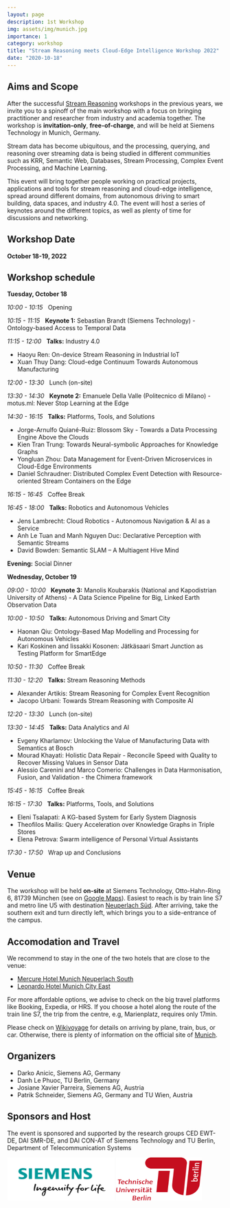 ```yaml
---
layout: page
description: 1st Workshop
img: assets/img/munich.jpg
importance: 1
category: workshop
title: "Stream Reasoning meets Cloud-Edge Intelligence Workshop 2022"
date: "2020-10-18"
---
```


## Aims and Scope

  After the successful <a href="https://streamreasoning.org/events/">Stream Reasoning</a> workshops in the previous years,
  we invite you to a spinoff of the main workshop with a focus on
  bringing practitioner and researcher from industry and academia together.
  The workshop is **invitation-only**, **free-of-charge**, and will be held at Siemens
  Technology in Munich, Germany.

  Stream data has become ubiquitous, and the processing, querying, and reasoning over
  streaming data is being studied in different communities such as KRR, Semantic Web,
  Databases, Stream Processing, Complex Event Processing, and Machine Learning.

  This event will bring together people working on practical projects, applications and
  tools for stream reasoning and cloud-edge intelligence, spread around different domains,
  from autonomous driving to smart building, data spaces, and industry 4.0. The event will host a series
  of keynotes around the different topics, as well as plenty of time for
  discussions and networking.

## Workshop Date

**October 18-19, 2022**

## Workshop schedule

**Tuesday, October 18**
<br>

<em>10:00 - 10:15</em>  &nbsp; Opening

<em>10:15 - 11:15</em>  &nbsp; <span class="title-color"> **Keynote 1:** Sebastian Brandt (Siemens Technology) - Ontology-based Access to Temporal Data </span>
<br>

<em>11:15 - 12:00</em> &nbsp; **Talks:** Industry 4.0
- Haoyu Ren: On-device Stream Reasoning in Industrial IoT
- Xuan Thuy Dang: Cloud-edge Continuum Towards Autonomous Manufacturing

<em>12:00 - 13:30</em> &nbsp; Lunch (on-site)
<br>

<em>13:30 - 14:30</em> &nbsp; <span class="title-color"> **Keynote 2:** Emanuele Della Valle (Politecnico di Milano) - motus.ml: Never Stop Learning at the Edge </span>
<br>

<em>14:30 - 16:15</em> &nbsp; **Talks:** Platforms, Tools, and Solutions
- Jorge-Arnulfo Quiané-Ruiz: Blossom Sky - Towards a Data Processing Engine Above the Clouds
- Kien Tran Trung: Towards Neural-symbolic Approaches for Knowledge Graphs
- Yongluan Zhou: Data Management for Event-Driven Microservices in Cloud-Edge Environments
- Daniel Schraudner: Distributed Complex Event Detection with Resource-oriented Stream Containers on the Edge

<em>16:15 - 16:45</em> &nbsp; Coffee Break
<br>

<em>16:45 - 18:00</em> &nbsp; **Talks:** Robotics and Autonomous Vehicles
- Jens Lambrecht: Cloud Robotics - Autonomous Navigation & AI as a Service
- Anh Le Tuan and Manh Nguyen Duc: Declarative Perception with Semantic Streams
- David Bowden: Semantic SLAM – A Multiagent Hive Mind

<b>Evening:</b> Social Dinner
<br>

**Wednesday, October 19**
<br>

<em>09:00 - 10:00</em> &nbsp; <span class="title-color"> **Keynote 3:** Manolis Koubarakis (National and Kapodistrian University of Athens) - A Data Science Pipeline for Big, Linked Earth Observation Data</span>
<br>

<em>10:00 - 10:50</em> &nbsp; **Talks:** Autonomous Driving and Smart City
- Haonan Qiu: Ontology-Based Map Modelling and Processing for Autonomous Vehicles
- Kari Koskinen and Iissakki Kosonen: Jätkäsaari Smart Junction as Testing Platform for SmartEdge

<em>10:50 - 11:30</em> &nbsp; Coffee Break
<br>

<em>11:30 - 12:20</em> &nbsp; **Talks:** Stream Reasoning Methods
- Alexander Artikis: Stream Reasoning for Complex Event Recognition
- Jacopo Urbani: Towards Stream Reasoning with Composite AI

<em>12:20 - 13:30</em> &nbsp; Lunch (on-site)
<br>

<em>13:30 - 14:45</em> &nbsp; **Talks:** Data Analytics and AI
- Evgeny Kharlamov: Unlocking the Value of Manufacturing Data with Semantics at Bosch
- Mourad Khayati: Holistic Data Repair - Reconcile Speed with Quality to Recover Missing Values in Sensor Data
- Alessio Carenini and Marco Comerio: Challenges in Data Harmonisation, Fusion, and Validation - the Chimera framework

<em>15:45 - 16:15</em> &nbsp; Coffee Break
<br>

<em>16:15 - 17:30</em> &nbsp; **Talks:** Platforms, Tools, and Solutions
- Eleni Tsalapati: A KG-based System for Early System Diagnosis
- Theofilos Mailis: Query Acceleration over Knowledge Graphs in Triple Stores
- Elena Petrova: Swarm intelligence of Personal Virtual Assistants

<em>17:30 - 17:50</em> &nbsp; Wrap up and Conclusions


## Venue

The workshop will be held **on-site** at Siemens Technology, Otto-Hahn-Ring 6, 81739 München
(see on <a href="https://goo.gl/maps/tKD6XT6gwYUeYUAv6">Google Maps</a>).
Easiest to reach is by train line S7 and metro line U5 with destination
<a href="https://www.mvv-muenchen.de/plaene-bahnhoefe/bahnhofsinformation/station/neuperlach-sued/index.html">Neuperlach Süd</a>.
After arriving, take the southern exit and turn directly left, which brings you to a side-entrance of the campus.


## Accomodation and Travel


We recommend to stay in the one of the two hotels that are close to the venue:


- <a href="https://all.accor.com/hotel/0792/index.en.shtml">Mercure Hotel Munich Neuperlach South</a>
- <a href="https://www.leonardo-hotels.com/munich/leonardo-hotel-munich-city-east">Leonardo Hotel Munich City East</a>


For more affordable options, we advise to check on the big travel platforms like Booking, Expedia, or HRS.
If you choose a hotel along the route of the train line S7, the trip from the centre, e.g, Marienplatz,
requires only 17min.


Please check on <a href="https://en.wikivoyage.org/wiki/Munich">Wikivoyage</a> for details on
arriving by plane, train, bus, or car. Otherwise, there is plenty of information on the official site of
 <a href="https://www.munich.travel/en">Munich</a>.

## Organizers

- Darko Anicic, Siemens AG, Germany
- Danh Le Phuoc, TU Berlin, Germany
- Josiane Xavier Parreira, Siemens AG, Austria
- Patrik Schneider, Siemens AG, Germany and TU Wien, Austria


## Sponsors and Host

The event is sponsored and supported by the research groups CED EWT-DE, DAI SMR-DE, and DAI CON-AT of
Siemens Technology and TU Berlin, Department of Telecommunication Systems

 <img src="/assets/img/siemens.png" alt="Logo Siemens" style="width:250px;height:100px;">
 <img src="/assets/img/tub.png" alt="Logo TU Berlin" style="width:200px;height:100px;">
